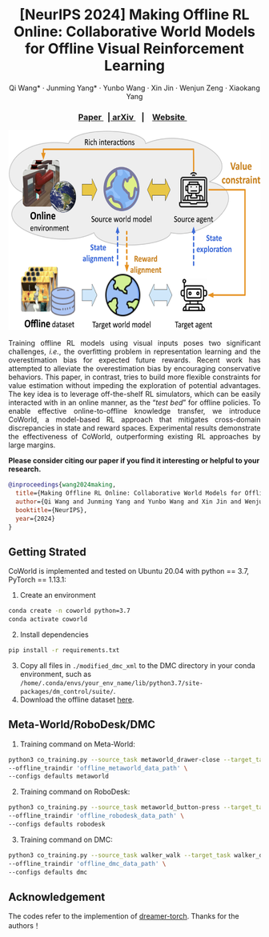 <h1 align="center"> [NeurIPS 2024] Making Offline RL Online: Collaborative World Models for Offline Visual Reinforcement Learning </h1>
<p align="center">
    Qi Wang*
    ·
    Junming Yang*
    ·
    Yunbo Wang
    ·
    Xin Jin
    ·
    Wenjun Zeng
    ·
    Xiaokang Yang
  </p>

<h3 align="center"> <a href="https://openreview.net/pdf?id=ucxQrked0d" target="_blank"> Paper </a> &nbsp;&nbsp;|<a href="https://arxiv.org/pdf/2305.15260" target="_blank"> arXiv </a> &nbsp;&nbsp; | &nbsp;&nbsp; <a href="https://qiwang067.github.io/coworld" target="_blank"> Website </a> &nbsp;&nbsp; </h3>
  <div align="center"></div>

<p align="center">
<img src="assets/overview.png" alt="Teaser image" height="400" />
</p>

<p style="text-align:justify">
Training offline RL models using visual inputs poses two significant challenges, <i>i.e.</i>, the overfitting problem in representation learning and the overestimation bias for expected future rewards. Recent work has attempted to alleviate the overestimation bias by encouraging conservative behaviors. This paper, in contrast, tries to build more flexible constraints for value estimation without impeding the exploration of potential advantages. The key idea is to leverage off-the-shelf RL simulators, which can be easily interacted with in an online manner, as the “<i>test bed</i>” for offline policies. To enable effective online-to-offline knowledge transfer, we introduce CoWorld, a model-based RL approach that mitigates cross-domain discrepancies in state and reward spaces. Experimental results demonstrate the effectiveness of CoWorld, outperforming existing RL approaches by large margins.
</p>

**Please consider citing our paper if you find it interesting or helpful to your research.**

```bib
@inproceedings{wang2024making,
  title={Making Offline RL Online: Collaborative World Models for Offline Visual Reinforcement Learning}, 
  author={Qi Wang and Junming Yang and Yunbo Wang and Xin Jin and Wenjun Zeng and Xiaokang Yang},
  booktitle={NeurIPS},
  year={2024}
}
```

## Getting Strated
CoWorld is implemented and tested on Ubuntu 20.04 with python == 3.7, PyTorch == 1.13.1:

1) Create an environment
```bash
conda create -n coworld python=3.7
conda activate coworld
```
2) Install dependencies
```bash
pip install -r requirements.txt
```

3) Copy all files in `./modified_dmc_xml` to the DMC directory in your conda environment, such as `/home/.conda/envs/your_env_name/lib/python3.7/site-packages/dm_control/suite/`.
4) Download the offline dataset [here](https://drive.google.com/file/d/1XXXLyx8oX40EXl8GNVgU_PpoPJHolZGJ/view?usp=sharing). 

## Meta-World/RoboDesk/DMC
1. Training command on Meta-World:  
```bash
python3 co_training.py --source_task metaworld_drawer-close --target_task metaworld_door-close \
--offline_traindir 'offline_metaworld_data_path' \
--configs defaults metaworld 
```
2. Training command on RoboDesk:  
```bash
python3 co_training.py --source_task metaworld_button-press --target_task robodesk_push_green \
--offline_traindir 'offline_robodesk_data_path' \
--configs defaults robodesk
```
3. Training command on DMC:  
```bash
python3 co_training.py --source_task walker_walk --target_task walker_downhill \
--offline_traindir 'offline_dmc_data_path' \
--configs defaults dmc
```
<!--
## Citation
```bib
@inproceedings{wang2024making,
  title={Making Offline RL Online: Collaborative World Models for Offline Visual Reinforcement Learning}, 
  author={Qi Wang and Junming Yang and Yunbo Wang and Xin Jin and Wenjun Zeng and Xiaokang Yang},
  booktitle={NeurIPS},
  year={2024}
}
```
-->

## Acknowledgement
The codes refer to the implemention of [dreamer-torch](https://github.com/jsikyoon/dreamer-torch). Thanks for the authors！



